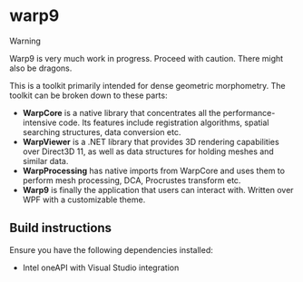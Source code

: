 # warp9

> [!WARNING]
> Warp9 is very much work in progress. Proceed with caution. There might also be dragons.


This is a toolkit primarily intended for dense geometric morphometry.
The toolkit can be broken down to these parts:
- **WarpCore** is a native library that concentrates all the performance-intensive code. 
Its features include registration algorithms, spatial searching structures, data conversion etc.
- **WarpViewer** is a .NET library that provides 3D rendering capabilities over Direct3D 11, as well as data structures for holding meshes and similar data.
- **WarpProcessing** has native imports from WarpCore and uses them to perform mesh processing, DCA, Procrustes transform etc.
- **Warp9** is finally the application that users can interact with. Written over WPF with a customizable theme.

## Build instructions
Ensure you have the following dependencies installed:
- Intel oneAPI with Visual Studio integration
